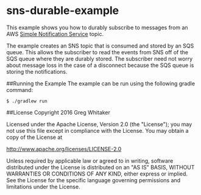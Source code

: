sns-durable-example
===

This example shows you how to durably subscribe to messages from an AWS [Simple Notification Service](https://aws.amazon.com/sns/) topic.

The example creates an SNS topic that is consumed and stored by an SQS queue.  This allows the subscriber to read the events from SNS
off of the SQS queue where they are durably stored.  The subscriber need not worry about message loss in the case of a disconnect 
because the SQS queue is storing the notifications.

##Running the Example
The example can be run using the following gradle command:

```
$ ./gradlew run
```

##License
Copyright 2016 Greg Whitaker

Licensed under the Apache License, Version 2.0 (the "License"); you may not use this file except in compliance with the License. You may obtain a copy of the License at

http://www.apache.org/licenses/LICENSE-2.0

Unless required by applicable law or agreed to in writing, software distributed under the License is distributed on an "AS IS" BASIS, WITHOUT WARRANTIES OR CONDITIONS OF ANY KIND, either express or implied. See the License for the specific language governing permissions and limitations under the License.
